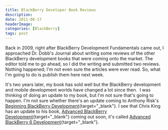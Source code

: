 ```yaml
---
title: BlackBerry Developer Book Reviews
description: 
date: 2011-06-17
headerImage: 
categories: [BlackBerry]
tags: post
---
```


Back in 2009, right after BlackBerry Development Fundamentals came out, I approached Dr. Dobb's Journal about writing some reviews of the other BlackBerry development books that were coming onto the market. The editor told me to go ahead, so I did the writing and submitted two reviews. Nothing happened; I'm not even sure the articles were ever read. So, what I'm going to do is publish them here next week.

It's two years later, my book has sold well but the BlackBerry development and mobile development worlds have changed a lot since then.  I was thinking of doing an update to my book, but I'm not sure that's going to happen. I'm not sure whether there's an update coming to Anthony Risk's [Beginning BlackBerry Development](https://www.amazon.com/gp/product/1430272252){target="_blank"}. I see that Chris King has an update to his book, [Advanced BlackBerry Development](http:/www.amazon.com/gp/product/1430226560){target="_blank"} coming out soon, it's called [Advanced BlackBerry 6 Development](http:/www.amazon.com/gp/product/1430232102){target="_blank"}.